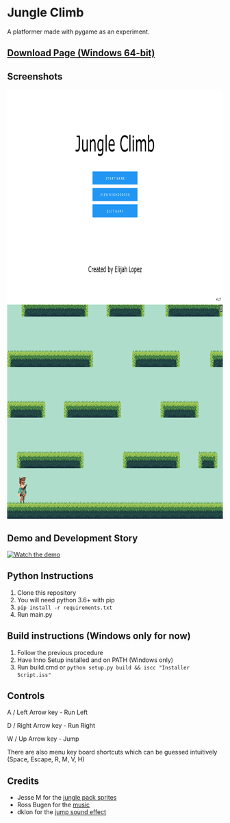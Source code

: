 # Jungle Climb
A platformer made with pygame as an experiment.

## [Download Page (Windows 64-bit)](https://github.com/elibroftw/jungle-climb/releases)

## Screenshots

<p align="center">
    <img src="https://raw.githubusercontent.com/elibroftw/jungle-climb/master/Resources/jungle_climb_sc1.png" alt="Jungle Climb Screenshot 1" height="500px"/>
    <img src="https://raw.githubusercontent.com/elibroftw/jungle-climb/master/Resources/jungle_climb_sc2.png" alt="Jungle Climb Screenshot 2" height="500px"/>
</p>

## Demo and Development Story
[![Watch the demo](https://img.youtube.com/vi/b1assb_T3N4/maxresdefault.jpg)](https://youtu.be/b1assb_T3N4)

## Python Instructions
1. Clone this repository
2. You will need python 3.6+ with pip
3. `pip install -r requirements.txt`
4. Run main.py

## Build instructions (Windows only for now)
1. Follow the previous procedure
2. Have Inno Setup installed and on PATH (Windows only)
3. Run build.cmd or `python setup.py build && iscc "Installer Script.iss"`

## Controls
A / Left Arrow key - Run Left

D / Right Arrow key - Run Right

W / Up Arrow key - Jump

There are also menu key board shortcuts which can be guessed intuitively (Space, Escape, R, M, V, H)

## Credits
- Jesse M for the [jungle pack sprites](https://jesse-m.itch.io/jungle-pack)
- Ross Bugen for the [music](https://www.youtube.com/watch?v=ujsCRw-eA0o)
- dklon for the [jump sound effect](https://opengameart.org/content/platformer-jumping-sounds)
